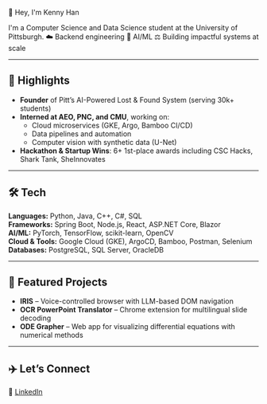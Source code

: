 👋 Hey, I'm Kenny Han

I'm a Computer Science and Data Science student at the University of Pittsburgh. 
☁️ Backend engineering
🤖 AI/ML
⚖️ Building impactful systems at scale

---

## 🚀 Highlights

- **Founder** of Pitt’s AI-Powered Lost & Found System (serving 30k+ students)
- **Interned at AEO, PNC, and CMU**, working on:
  - Cloud microservices (GKE, Argo, Bamboo CI/CD)
  - Data pipelines and automation
  - Computer vision with synthetic data (U-Net)
- **Hackathon & Startup Wins**: 6+ 1st-place awards including CSC Hacks, Shark Tank, SheInnovates

---

## 🛠 Tech                                                

**Languages:** Python, Java, C++, C#, SQL  
**Frameworks:** Spring Boot, Node.js, React, ASP.NET Core, Blazor  
**AI/ML:** PyTorch, TensorFlow, scikit-learn, OpenCV  
**Cloud & Tools:** Google Cloud (GKE), ArgoCD, Bamboo, Postman, Selenium  
**Databases:** PostgreSQL, SQL Server, OracleDB

---

## 🧪 Featured Projects

- **IRIS** – Voice-controlled browser with LLM-based DOM navigation  
- **OCR PowerPoint Translator** – Chrome extension for multilingual slide decoding  
- **ODE Grapher** – Web app for visualizing differential equations with numerical methods

---

## ✈️ Let’s Connect
🔗 [LinkedIn](https://www.linkedin.com/in/kennyhan)  


<!--
**DW-Han/DW-Han** is a ✨ _special_ ✨ repository because its `README.md` (this file) appears on your GitHub profile.

Here are some ideas to get you started:

- 🔭 I’m currently working on ...
- 🌱 I’m currently learning ...
- 👯 I’m looking to collaborate on ...
- 🤔 I’m looking for help with ...
- 💬 Ask me about ...
- 📫 How to reach me: ...
- 😄 Pronouns: ...
- ⚡ Fun fact: ...
-->

